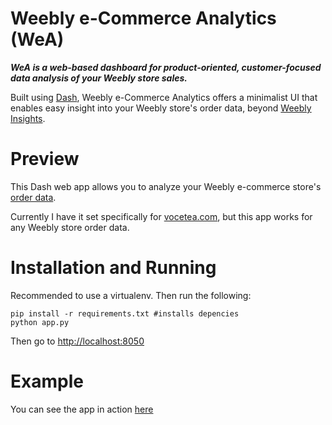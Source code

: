 # Weebly e-Commerce Analytics (WeA)

**_WeA is a web-based dashboard for product-oriented, customer-focused data analysis of your Weebly store sales._**

Built using [Dash](https://github.com/plotly/dash), Weebly e-Commerce Analytics offers a minimalist UI that enables easy insight into your Weebly store's order data, beyond [Weebly Insights](https://www.weebly.com/home/insights).

# Preview

This Dash web app allows you to analyze your Weebly e-commerce store's [order data](https://www.weebly.com/editor/main.php#/store/orders).

Currently I have it set specifically for [vocetea.com](vocetea.com), but this app works for any Weebly store order data.

# Installation and Running

Recommended to use a virtualenv. Then run the following:

```
pip install -r requirements.txt #installs depencies
python app.py
```
Then go to [http://localhost:8050](http://localhost:8050)

# Example
You can see the app in action [here](https://voceanalytics.herokuapp.com/)
